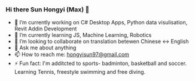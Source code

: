 ### Hi there Sun Hongyi (Max) 👋


- 🔭 I’m currently working on C# Desktop Apps, Python data visulisation, Revit Addin Development
- 🌱 I’m currently learning JS, Machine Learning, Robotics
- 👯 I’m looking to collaborate on translation betewen Chinese <-> English
- 💬 Ask me about anything
- 📫 How to reach me: hongyisun97@gmail.com 
- ⚡ Fun fact: I'm additcted to sports- badminton, basketball and soccer. Learning Tennis, freestyle swimming and free diving.  

<!--
**max-sun-hongyi/max-sun-hongyi** is a ✨ _special_ ✨ repository because its `README.md` (this file) appears on your GitHub profile.

Here are some ideas to get you started:
- 🤔 I’m looking for help with Python 
-->
